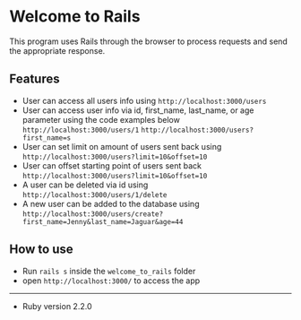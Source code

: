 # Welcome to Rails

  This program uses Rails through the browser to process requests and send the appropriate response.

## Features

  * User can access all users info using `http://localhost:3000/users`
  * User can access user info via id, first_name, last_name, or age parameter using the code examples below
    `http://localhost:3000/users/1`
    `http://localhost:3000/users?first_name=s`
  * User can set limit on amount of users sent back using `http://localhost:3000/users?limit=10&offset=10`
  * User can offset starting point of users sent back `http://localhost:3000/users?limit=10&offset=10`
  * A user can be deleted via id using `http://localhost:3000/users/1/delete`
  * A new user can be added to the database using `http://localhost:3000/users/create?first_name=Jenny&last_name=Jaguar&age=44`

## How to use

  * Run `rails s` inside the `welcome_to_rails` folder
  * open `http://localhost:3000/` to access the app

____________________

* Ruby version 2.2.0



